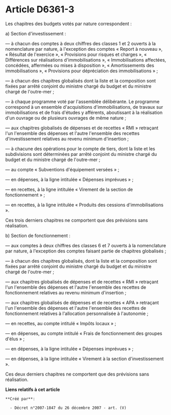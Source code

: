 # Article D6361-3

Les chapitres des budgets votés par nature correspondent :

a) Section d'investissement :

― à chacun des comptes à deux chiffres des classes 1 et 2 ouverts à la nomenclature par nature, à l'exception des comptes
« Report à nouveau », « Résultat de l'exercice », « Provisions pour risques et charges », « Différences sur réalisations
d'immobilisations », « Immobilisations affectées, concédées, affermées ou mises à disposition », « Amortissements des
immobilisations », « Provisions pour dépréciation des immobilisations » ;

― à chacun des chapitres globalisés dont la liste et la composition sont fixées par arrêté conjoint du ministre chargé du
budget et du ministre chargé de l'outre-mer ;

― à chaque programme voté par l'assemblée délibérante. Le programme correspond à un ensemble d'acquisitions
d'immobilisations, de travaux sur immobilisations et de frais d'études y afférents, aboutissant à la réalisation d'un ouvrage
ou de plusieurs ouvrages de même nature ;

― aux chapitres globalisés de dépenses et de recettes « RMI » retraçant l'un l'ensemble des dépenses et l'autre l'ensemble
des recettes d'investissement relatives au revenu minimum d'insertion ;

― à chacune des opérations pour le compte de tiers, dont la liste et les subdivisions sont déterminées par arrêté conjoint du
ministre chargé du budget et du ministre chargé de l'outre-mer ;

― au compte « Subventions d'équipement versées » ;

― en dépenses, à la ligne intitulée « Dépenses imprévues » ;

― en recettes, à la ligne intitulée « Virement de la section de fonctionnement » ;

― en recettes, à la ligne intitulée « Produits des cessions d'immobilisations ».

Ces trois derniers chapitres ne comportent que des prévisions sans réalisation.

b) Section de fonctionnement :

― aux comptes à deux chiffres des classes 6 et 7 ouverts à la nomenclature par nature, à l'exception des comptes faisant
partie de chapitres globalisés ;

― à chacun des chapitres globalisés, dont la liste et la composition sont fixées par arrêté conjoint du ministre chargé du
budget et du ministre chargé de l'outre-mer ;

― aux chapitres globalisés de dépenses et de recettes « RMI » retraçant l'un l'ensemble des dépenses et l'autre l'ensemble
des recettes de fonctionnement relatives au revenu minimum d'insertion ;

― aux chapitres globalisés de dépenses et de recettes « APA » retraçant l'un l'ensemble des dépenses et l'autre l'ensemble
des recettes de fonctionnement relatives à l'allocation personnalisée à l'autonomie ;

― en recettes, au compte intitulé « Impôts locaux » ;

― en dépenses, au compte intitulé « Frais de fonctionnement des groupes d'élus » ;

― en dépenses, à la ligne intitulée « Dépenses imprévues » ;

― en dépenses, à la ligne intitulée « Virement à la section d'investissement ».

Ces deux derniers chapitres ne comportent que des prévisions sans réalisation.

**Liens relatifs à cet article**

	**Créé par**:

	  - Décret n°2007-1847 du 26 décembre 2007 - art. (V)
